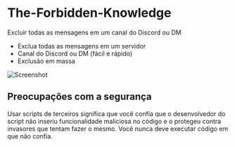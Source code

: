 # The-Forbidden-Knowledge
Excluir todas as mensagens em um canal do Discord ou DM

- Exclua todas as mensagens em um servidor
- Canal do Discord ou DM (fácil e rápido)
- Exclusão em massa
  
![Screenshot](https://media.discordapp.net/attachments/1245556314923601960/1247194633130213446/image.png?ex=665f2404&is=665dd284&hm=4d5182c71e31581bb4ebae928a9dc9f6116bba43c46b9ee4d7fad9cf52f2cf76&=&format=webp&quality=lossless&width=647&height=426)

## Preocupações com a segurança
Usar scripts de terceiros significa que você confia que o desenvolvedor do script não inseriu funcionalidade maliciosa no código e o protegeu contra invasores que tentam fazer o mesmo. Você nunca deve executar código em que não confia.

